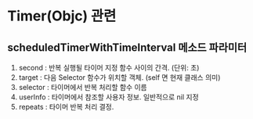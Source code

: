 # Timer(Objc) 관련

## scheduledTimerWithTimeInterval 메소드 파라미터
1. second : 반복 실행될 타이머 지정 함수 사이의 간격. (단위: 초)
2. target : 다음 Selector 함수가 위치할 객체. (self 면 현재 클래스 의미)
3. selector : 타이머에서 반복 처리할 함수 이름
4. userInfo : 타이머에서 참조할 사용자 정보. 일반적으로 nil 지정
5. repeats : 타이머 반복 처리 결정.